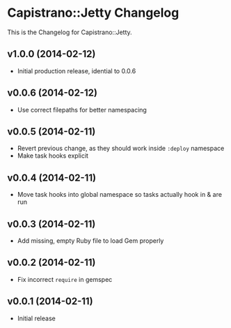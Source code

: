# Capistrano::Jetty Changelog

This is the Changelog for Capistrano::Jetty.

## v1.0.0 (2014-02-12)

* Initial production release, idential to 0.0.6

## v0.0.6 (2014-02-12)

* Use correct filepaths for better namespacing

## v0.0.5 (2014-02-11)

* Revert previous change, as they should work inside `:deploy` namespace
* Make task hooks explicit

## v0.0.4 (2014-02-11)

* Move task hooks into global namespace so tasks actually hook in & are run

## v0.0.3 (2014-02-11)

* Add missing, empty Ruby file to load Gem properly

## v0.0.2 (2014-02-11)

* Fix incorrect `require` in gemspec

## v0.0.1 (2014-02-11)

* Initial release
